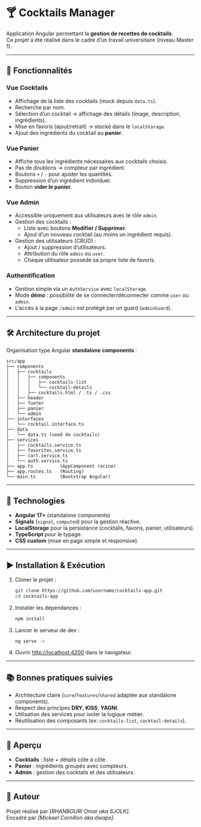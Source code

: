 # 🍸 Cocktails Manager

Application Angular permettant la **gestion de recettes de cocktails**.  
Ce projet a été réalisé dans le cadre d’un travail universitaire (niveau Master 1).

---

## 🚀 Fonctionnalités

### Vue **Cocktails**
- Affichage de la liste des cocktails (mock depuis `data.ts`).
- Recherche par nom.
- Sélection d’un cocktail → affichage des détails (image, description, ingrédients).
- Mise en favoris (ajout/retrait) → stocké dans le `localStorage`.
- Ajout des ingrédients du cocktail au **panier**.

### Vue **Panier**
- Affiche tous les ingrédients nécessaires aux cocktails choisis.
- Pas de doublons → compteur par ingrédient.
- Boutons `+` / `-` pour ajuster les quantités.
- Suppression d’un ingrédient individuel.
- Bouton **vider le panier**.

### Vue **Admin**
- Accessible uniquement aux utilisateurs avec le rôle `admin`.
- Gestion des cocktails :
  - Liste avec boutons **Modifier / Supprimer**.
  - Ajout d’un nouveau cocktail (au moins un ingrédient requis).
- Gestion des utilisateurs (CRUD) :
  - Ajout / suppression d’utilisateurs.
  - Attribution du rôle `admin` ou `user`.
  - Chaque utilisateur possède sa propre liste de favoris.

### Authentification
- Gestion simple via un `AuthService` avec `localStorage`.
- Mode **démo** : possibilité de se connecter/déconnecter comme `user` ou `admin`.
- L’accès à la page `/admin` est protégé par un guard (`adminGuard`).

---

## 🛠️ Architecture du projet

Organisation type Angular **standalone components** :

```
src/app
├── components
│   ├── cocktails
│   │   ├── components
│   │   │   ├── cocktails-list
│   │   │   └── cocktail-details
│   │   ├── cocktails.html / .ts / .css
│   ├── header
│   ├── footer
│   ├── panier
│   └── admin
├── interfaces
│   └── cocktail.interface.ts
├── data
│   └── data.ts (seed de cocktails)
├── services
│   ├── cocktails.service.ts
│   ├── favorites.service.ts
│   ├── cart.service.ts
│   └── auth.service.ts
├── app.ts          (AppComponent racine)
├── app.routes.ts   (Routing)
└── main.ts         (Bootstrap Angular)
```

---

## 🧩 Technologies

- **Angular 17+** (standalone components)
- **Signals** (`signal`, `computed`) pour la gestion réactive.
- **LocalStorage** pour la persistance (cocktails, favoris, panier, utilisateurs).
- **TypeScript** pour le typage.
- **CSS custom** (mise en page simple et responsive).

---

## ▶️ Installation & Exécution

1. Cloner le projet :
   ```bash
   git clone https://github.com/username/cocktails-app.git
   cd cocktails-app
   ```

2. Installer les dépendances :
   ```bash
   npm install
   ```

3. Lancer le serveur de dev :
   ```bash
   ng serve -o
   ```

4. Ouvrir [http://localhost:4200](http://localhost:4200) dans le navigateur.

---

## 📚 Bonnes pratiques suivies

- Architecture claire (`core`/`features`/`shared` adaptée aux standalone components).
- Respect des principes **DRY**, **KISS**, **YAGNI**.
- Utilisation des services pour isoler la logique métier.
- Réutilisation des composants (ex: `cocktails-list`, `cocktail-details`).

---

## 📸 Aperçu

- **Cocktails** : liste + détails côte à côte.  
- **Panier** : ingrédients groupés avec compteurs.  
- **Admin** : gestion des cocktails et des utilisateurs.

---

## 👤 Auteur

Projet réalisé par *[RHANBOURI Omar aka SJOLK]*.  
Encadré par *[Mickael Cornillon aka dwaps]*.
